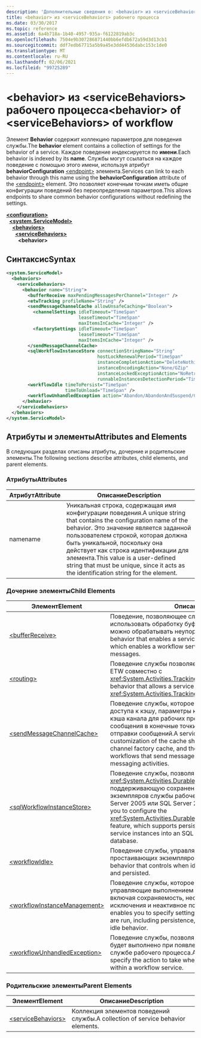 ```yaml
---
description: 'Дополнительные сведения о: <behavior> из <serviceBehaviors> рабочего процесса'
title: <behavior> из <serviceBehaviors> рабочего процесса
ms.date: 03/30/2017
ms.topic: reference
ms.assetid: 6a4b718a-1b40-4957-935a-f6122819ab3c
ms.openlocfilehash: 7504e9b307286871440bb6efdb672a59d3d13cb1
ms.sourcegitcommit: ddf7edb67715a5b9a45e3dd44536dabc153c1de0
ms.translationtype: MT
ms.contentlocale: ru-RU
ms.lasthandoff: 02/06/2021
ms.locfileid: "99725289"
---
```

# <a name="behavior-of-servicebehaviors-of-workflow"></a><span data-ttu-id="dcd05-103">\<behavior> из \<serviceBehaviors> рабочего процесса</span><span class="sxs-lookup"><span data-stu-id="dcd05-103">\<behavior> of \<serviceBehaviors> of workflow</span></span>

<span data-ttu-id="dcd05-104">Элемент **Behavior** содержит коллекцию параметров для поведения службы.</span><span class="sxs-lookup"><span data-stu-id="dcd05-104">The **behavior** element contains a collection of settings for the behavior of a service.</span></span> <span data-ttu-id="dcd05-105">Каждое поведение индексируется по **имени**.</span><span class="sxs-lookup"><span data-stu-id="dcd05-105">Each behavior is indexed by its **name**.</span></span> <span data-ttu-id="dcd05-106">Службы могут ссылаться на каждое поведение с помощью этого имени, используя атрибут **behaviorConfiguration** [\<endpoint>](../wcf/endpoint-element.md) элемента.</span><span class="sxs-lookup"><span data-stu-id="dcd05-106">Services can link to each behavior through this name using the **behaviorConfiguration** attribute of the [\<endpoint>](../wcf/endpoint-element.md) element.</span></span> <span data-ttu-id="dcd05-107">Это позволяет конечным точкам иметь общие конфигурации поведений без переопределения параметров.</span><span class="sxs-lookup"><span data-stu-id="dcd05-107">This allows endpoints to share common behavior configurations without redefining the settings.</span></span>  
  
[**\<configuration>**](../configuration-element.md)\
&nbsp;&nbsp;[**\<system.ServiceModel>**](system-servicemodel-of-workflow.md)\
&nbsp;&nbsp;&nbsp;&nbsp;[**\<behaviors>**](behaviors-of-workflow.md)\
&nbsp;&nbsp;&nbsp;&nbsp;&nbsp;&nbsp;[**\<serviceBehaviors>**](servicebehaviors-of-workflow.md)\
&nbsp;&nbsp;&nbsp;&nbsp;&nbsp;&nbsp;&nbsp;&nbsp;**\<behavior>**  
  
## <a name="syntax"></a><span data-ttu-id="dcd05-108">Синтаксис</span><span class="sxs-lookup"><span data-stu-id="dcd05-108">Syntax</span></span>  
  
```xml  
<system.ServiceModel>  
  <behaviors>  
    <serviceBehaviors>  
      <behavior name="String">
        <bufferReceive maxPendingMessagesPerChannel="Integer" />
        <etwTracking profileName="String" />
        <sendMessageChannelCache allowUnsafeCaching="Boolean">
          <channelSettings idleTimeout="TimeSpan"
                           leaseTimeout="TimeSpan"
                           maxItemsInCache="Integer" />
          <factorySettings idleTimeout="TimeSpan"
                           leaseTimeout="TimeSpan"
                           maxItemsInCache="Integer" />
        </sendMessageChannelCache>
        <sqlWorkflowInstanceStore connectionStringName="String"
                                  hostLockRenewalPeriod="TimeSpan"
                                  instanceCompletionAction="DeleteNothing/DeleteAll"
                                  instanceEncodingAction="None/GZip"
                                  instanceLockedExceptionAction="NoRetry/BasicRetry/AggressiveRetry"
                                  runnableInstancesDetectionPeriod="TimeSpan" />
        <workflowIdle timeToPersist="TimeSpan"
                      timeToUnload="TimeSpan" />
        <workflowUnhandledException action="Abandon/AbandonAndSuspend/Cancel/Terminate" />
      </behavior>
    </serviceBehaviors>  
  </behaviors>  
</system.ServiceModel>  
```  
  
## <a name="attributes-and-elements"></a><span data-ttu-id="dcd05-109">Атрибуты и элементы</span><span class="sxs-lookup"><span data-stu-id="dcd05-109">Attributes and Elements</span></span>  

 <span data-ttu-id="dcd05-110">В следующих разделах описаны атрибуты, дочерние и родительские элементы.</span><span class="sxs-lookup"><span data-stu-id="dcd05-110">The following sections describe attributes, child elements, and parent elements.</span></span>  
  
### <a name="attributes"></a><span data-ttu-id="dcd05-111">Атрибуты</span><span class="sxs-lookup"><span data-stu-id="dcd05-111">Attributes</span></span>  
  
|<span data-ttu-id="dcd05-112">Атрибут</span><span class="sxs-lookup"><span data-stu-id="dcd05-112">Attribute</span></span>|<span data-ttu-id="dcd05-113">Описание</span><span class="sxs-lookup"><span data-stu-id="dcd05-113">Description</span></span>|  
|---------------|-----------------|  
|<span data-ttu-id="dcd05-114">name</span><span class="sxs-lookup"><span data-stu-id="dcd05-114">name</span></span>|<span data-ttu-id="dcd05-115">Уникальная строка, содержащая имя конфигурации поведения.</span><span class="sxs-lookup"><span data-stu-id="dcd05-115">A unique string that contains the configuration name of the behavior.</span></span> <span data-ttu-id="dcd05-116">Это значение является заданной пользователем строкой, которая должна быть уникальной, поскольку она действует как строка идентификации для элемента.</span><span class="sxs-lookup"><span data-stu-id="dcd05-116">This value is a user-defined string that must be unique, since it acts as the identification string for the element.</span></span>|  
  
### <a name="child-elements"></a><span data-ttu-id="dcd05-117">Дочерние элементы</span><span class="sxs-lookup"><span data-stu-id="dcd05-117">Child Elements</span></span>  
  
|<span data-ttu-id="dcd05-118">Элемент</span><span class="sxs-lookup"><span data-stu-id="dcd05-118">Element</span></span>|<span data-ttu-id="dcd05-119">Описание</span><span class="sxs-lookup"><span data-stu-id="dcd05-119">Description</span></span>|  
|-------------|-----------------|  
|[\<bufferReceive>](bufferreceive.md)|<span data-ttu-id="dcd05-120">Поведение, позволяющее службе рабочего процесса использовать обработку буфера получения, благодаря чему можно обрабатывать неупорядоченные сообщения.</span><span class="sxs-lookup"><span data-stu-id="dcd05-120">A service behavior that enables a service to use buffered receive processing, which enables a workflow service to process out-of-order messages.</span></span>|  
|[\<routing>](../wcf/routing-of-servicebehavior.md)|<span data-ttu-id="dcd05-121">Поведение службы позволяет ей использовать отслеживание ETW совместно с <xref:System.Activities.Tracking.EtwTrackingParticipant>.</span><span class="sxs-lookup"><span data-stu-id="dcd05-121">A service behavior that allows a service to utilize ETW tracking using an <xref:System.Activities.Tracking.EtwTrackingParticipant>.</span></span>|  
|[\<sendMessageChannelCache>](sendmessagechannelcache.md)|<span data-ttu-id="dcd05-122">Поведение службы, которое позволяет изменить уровни доступа к кэшу, параметры кэша фабрики канала и параметры кэша канала для рабочих процессов, которые отправляют сообщения в конечные точки служб с использованием действий отправки сообщений.</span><span class="sxs-lookup"><span data-stu-id="dcd05-122">A service behavior that enables the customization of the cache sharing levels, the settings of the channel factory cache, and the settings of the channel cache for workflows that send messages to service endpoints using Send messaging activities.</span></span>|  
|[\<sqlWorkflowInstanceStore>](sqlworkflowinstancestore.md)|<span data-ttu-id="dcd05-123">Поведение службы, позволяющее настроить функцию <xref:System.Activities.DurableInstancing.SqlWorkflowInstanceStore>, поддерживающую сохранение сведений о состоянии для экземпляров службы рабочего процесса в базу данных SQL Server 2005 или SQL Server 2008.</span><span class="sxs-lookup"><span data-stu-id="dcd05-123">A service behavior that allows you to configure the <xref:System.Activities.DurableInstancing.SqlWorkflowInstanceStore> feature, which supports persisting state information for workflow service instances into an SQL Server 2005 or SQL Server 2008 database.</span></span>|  
|[\<workflowIdle>](workflowidle.md)|<span data-ttu-id="dcd05-124">Поведение службы, управляющее выгрузкой и сохранением простаивающих экземпляров рабочего процесса.</span><span class="sxs-lookup"><span data-stu-id="dcd05-124">A service behavior that controls when idle workflow instances are unloaded and persisted.</span></span>|  
|[\<workflowInstanceManagement>](workflowinstancemanagement.md)|<span data-ttu-id="dcd05-125">Поведение службы, которое позволяет указать параметры, управляющие выполнением экземпляров рабочего процесса, включая сохраняемость, необработанное поведение исключения и неактивное поведение.</span><span class="sxs-lookup"><span data-stu-id="dcd05-125">A service behavior that enables you to specify settings that control how workflow instances are run, including persistence, unhandled Exception behavior and idle behavior.</span></span>|  
|[\<workflowUnhandledException>](workflowunhandledexception.md)|<span data-ttu-id="dcd05-126">Поведение службы, позволяющее задать действие, которое будет выполнено при появлении необработанного исключения в службе рабочего процесса.</span><span class="sxs-lookup"><span data-stu-id="dcd05-126">A service behavior that enables you to specify the action to take when an unhandled exception occurs within a workflow service.</span></span>|  
  
### <a name="parent-elements"></a><span data-ttu-id="dcd05-127">Родительские элементы</span><span class="sxs-lookup"><span data-stu-id="dcd05-127">Parent Elements</span></span>  
  
|<span data-ttu-id="dcd05-128">Элемент</span><span class="sxs-lookup"><span data-stu-id="dcd05-128">Element</span></span>|<span data-ttu-id="dcd05-129">Описание</span><span class="sxs-lookup"><span data-stu-id="dcd05-129">Description</span></span>|  
|-------------|-----------------|  
|[\<serviceBehaviors>](servicebehaviors-of-workflow.md)|<span data-ttu-id="dcd05-130">Коллекция элементов поведений службы.</span><span class="sxs-lookup"><span data-stu-id="dcd05-130">A collection of service behavior elements.</span></span>|
